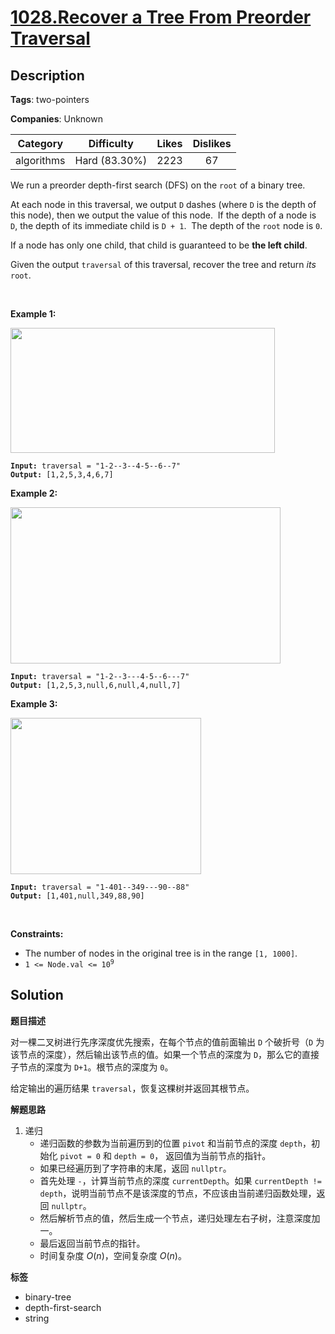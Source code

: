 # [1028.Recover a Tree From Preorder Traversal](https://leetcode.com/problems/recover-a-tree-from-preorder-traversal/description/)

## Description

**Tags**: two-pointers

**Companies**: Unknown

|  Category  |  Difficulty   | Likes | Dislikes |
| :--------: | :-----------: | :---: | :------: |
| algorithms | Hard (83.30%) | 2223  |    67    |

<p>We run a&nbsp;preorder&nbsp;depth-first search (DFS) on the <code>root</code> of a binary tree.</p>
<p>At each node in this traversal, we output <code>D</code> dashes (where <code>D</code> is the depth of this node), then we output the value of this node.&nbsp; If the depth of a node is <code>D</code>, the depth of its immediate child is <code>D + 1</code>.&nbsp; The depth of the <code>root</code> node is <code>0</code>.</p>
<p>If a node has only one child, that child is guaranteed to be <strong>the left child</strong>.</p>
<p>Given the output <code>traversal</code> of this traversal, recover the tree and return <em>its</em> <code>root</code>.</p>
<p>&nbsp;</p>
<p><strong class="example">Example 1:</strong></p>
<img alt="" src="https://assets.leetcode.com/uploads/2024/09/10/recover_tree_ex1.png" style="width: 423px; height: 200px;" />
<pre><code><strong>Input:</strong> traversal = &quot;1-2--3--4-5--6--7&quot;
<strong>Output:</strong> [1,2,5,3,4,6,7]</code></pre>
<p><strong class="example">Example 2:</strong></p>
<img alt="" src="https://assets.leetcode.com/uploads/2024/09/10/recover_tree_ex2.png" style="width: 432px; height: 250px;" />
<pre><code><strong>Input:</strong> traversal = &quot;1-2--3---4-5--6---7&quot;
<strong>Output:</strong> [1,2,5,3,null,6,null,4,null,7]</code></pre>
<p><strong class="example">Example 3:</strong></p>
<img alt="" src="https://assets.leetcode.com/uploads/2024/09/10/recover_tree_ex3.png" style="width: 305px; height: 250px;" />
<pre><code><strong>Input:</strong> traversal = &quot;1-401--349---90--88&quot;
<strong>Output:</strong> [1,401,null,349,88,90]</code></pre>
<p>&nbsp;</p>
<p><strong>Constraints:</strong></p>
<ul>
  <li>The number of nodes in the original tree is in the range <code>[1, 1000]</code>.</li>
  <li><code>1 &lt;= Node.val &lt;= 10<sup>9</sup></code></li>
</ul>

## Solution

**题目描述**

对一棵二叉树进行先序深度优先搜索，在每个节点的值前面输出 `D` 个破折号（`D` 为该节点的深度），然后输出该节点的值。如果一个节点的深度为 `D`，那么它的直接子节点的深度为 `D+1`。根节点的深度为 `0`。

给定输出的遍历结果 `traversal`，恢复这棵树并返回其根节点。

**解题思路**

1. 递归
   - 递归函数的参数为当前遍历到的位置 `pivot` 和当前节点的深度 `depth`，初始化 `pivot = 0` 和 `depth = 0`， 返回值为当前节点的指针。
   - 如果已经遍历到了字符串的末尾，返回 `nullptr`。
   - 首先处理 `-`，计算当前节点的深度 `currentDepth`。如果 `currentDepth != depth`，说明当前节点不是该深度的节点，不应该由当前递归函数处理，返回 `nullptr`。
   - 然后解析节点的值，然后生成一个节点，递归处理左右子树，注意深度加一。
   - 最后返回当前节点的指针。
   - 时间复杂度 $O(n)$，空间复杂度 $O(n)$。

**标签**

- binary-tree
- depth-first-search
- string
